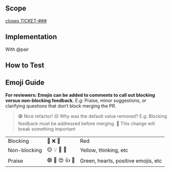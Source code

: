 <!--On behalf of the NEASQC WP 6.1 team: thank you for your contribution!
Before submitting this PR, please make sure:

- Your code builds clean without any errors **or warnings**.
- Your code is documented, following the repository's doc style.
- You have added unit tests.

Please use the content below as a template for your pull request.
Feel free to remove sections which do not make sense.
-->

## Scope
<!-- Brief description of WHAT you’re doing and WHY. -->
[closes TICKET-###](https://link-to-your-ticket-if-any)


## Implementation
With @pair
<!--
Some description of HOW you achieved it. Perhaps give a high level
 description of the program flow. Did you need to refactor something?
 What tradeoffs did you take? Are there things in here which you’d 
particularly like people to pay close attention to?
-->

## How to Test
<!--
A straightforward scenario of how to test your changes could help 
colleagues that are not familiar with the part of the code that you
 are changing but want to see it in action. This section can include
 a description or step-by-step instructions of how to get to the 
state of v2 that your change affects.
A "How To Test" section can look something like this:

- Sign in with a user with tracks
- Activate `show_awesome_cat_gifs` feature (add `?feature.show_awesome_cat_gifs=1` to your URL)
- You should see a GIF with cats dancing

-->

## Emoji Guide
**For reviewers: Emojis can be added to comments to call out blocking versus non-blocking feedback.**
E.g: Praise, minor suggestions, or clarifying questions that don’t block merging the PR.
> 🟢 Nice refactor!
> 🟡 Why was the default value removed?
E.g: Blocking feedback must be addressed before merging.
> 🔴 This change will break something important

| | | |
| --- | --- | --- |
| Blocking | 🔴 ❌ 🚨 | Red |
| Non-blocking | 🟡 💡 🤔 💭 | Yellow, thinking, etc |
| Praise | 🟢 💚 😍 👍 🙌 | Green, hearts, positive emojis, etc |
